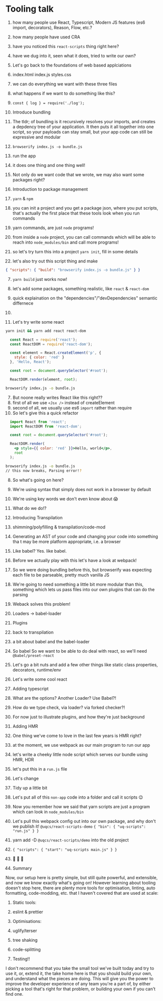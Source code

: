 # Tooling talk

1. how many people use React, Typescript, Modern JS features (es6 import, decorators), Reason, Flow, etc.?
  1. how many people have used CRA
  2. have you noticed this `react-scripts` thing right here?
  3. have we dug into it, seen what it does, tried to write our own?
2. Let's go back to the foundations of web based applciations
  1. index.html index.js styles.css
  2. we can do everything we want with these three files
  3. what happens if we want to do something like this?
  4. `const { log } = require('./log');`
4. Introduce bundling
  0. The tldr; of bundling is it recursively resolves your imports, and creates a depdency tree of your application. It then puts it all together into one script, so your payloads can stay small, but your app code can still be expressive and modular
  1. `browserify index.js -o bundle.js`
  2. run the app
  3. it does one thing and one thing well!
  4. Not only do we want code that we wrote, we may also want some packages right?

5. Introduction to package management
  1. `yarn` & `npm`
  2. you can init a project and you get a package json, where you put scripts, that's actually the first place that these tools look when you run commands
  3. yarn commands, are just `node` programs!
  4. from inside a `node` project, you can call commands which will be able to reach into `node_modules/bin` and call more programs!
  5. so let's try turn this into a project `yarn init`, fill in some details
  6. let's also try out this script thing and make
  ```json
  { "scripts": { "build": "browserify index.js -o bundle.js" } }
  ```
  7. `yarn build` just works now!
  8. let's add some packages, something realistic, like `react` & `react-dom`
  9. quick explaination on the "dependencies"/"devDependencies" semantic differnece

6. 
  5. Let's try write some react
  ```bash
  yarn init && yarn add react react-dom
  ```

  ```js
    const React = require('react');
    const ReactDOM = require('react-dom');

    const element = React.createElement('p', {
      style: { color: 'red' }
    }, 'Hello, React');

    const root = document.querySelector('#root');
  
    ReactDOM.render(element, root);
  ```

  ```bash
  browserify index.js -o bundle.js
  ```

7. But noone really writes React like this right??
  1. first of all we use `<Jsx />` instead of createElement
  2. second of all, we usually use es6 `import` rather than require
  3. So let's give this a quick refactor
  
  ```jsx
    import React from 'react';
    import ReactDOM from 'react-dom';

    const root = document.querySelector('#root');

    ReactDOM.render(
      <p style={{ color: 'red' }}>Hello, world</p>,
      root
    );
  ```

  ```bash
  browserify index.js -o bundle.js
  // this now breaks, Parsing error!?
  ```

8. So what's going on here?
  1. We're using syntax that simply does not work in a browser by default
  2. We're using key words we don't even know about 😱
  3. What do we do!?

9. Introducing Transpilation
  1. shimming/polyfilling & transpilation/code-mod
  2. Generating an AST of your code and changing your code into something tha t may be more platform appropriate, i.e. a browser
  3. Like babel? Yes. like babel.

10. Before we actually play with this let's have a look at webpack!
  1. So we were doing bundling before this, but browserify was expecting each file to be parseable, pretty much vanilla JS
  2. We're going to need something a little bit more modular than this, something which lets us pass files into our own plugins that can do the parsing
  3. Weback solves this problem!
  4. Loaders -> babel-loader
  5. Plugins

11. back to transpilation
  1. a bit about babel and the babel-loader
  2. So babel So we want to be able to do deal with react, so we'll need `@babel/preset-react`
  3. Let's go a bit nuts and add a few other things like static class properties, decorators, runtime/env
  4. Let's write some cool react


12. Adding typescript
  1. What are the options? Another Loader? Use Babel?!
  2. How do we type check, via loader? via forked checker?!
  3. For now just to illustrate plugins, and how they're just background

13. Adding HMR
  1. One thing we've come to love in the last few years is HMR right?
  2. at the moment, we use webpack as our main program to run our app
  3. let's write a cheeky little node script which serves our bundle using HMR, HDR
  4. let's put this in a `run.js` file
  5. Let's change 

14. Tidy up a little bit
  1. Let's put all of this `non-app` code into a folder and call it scripts 😉
  2. Now you remember how we said that yarn scripts are just a program which can look in `node_modules/bin`
  3. Let's pull this webpack config out into our own package, and why don't we publish it! `@uqcs/react-scripts-demo` `{ "bin": { "uq-scripts": "run.js" } }`
  4. yarn add -D `@uqcs/react-scripts/demo` into the old project
  5. `{ "scripts": { "start": "uq-scripts main.js" } }`
  6. 🎉 🍾 🎉



15. Summary

Now, our setup here is pretty simple, but still quite powerful, and extensible, and now we know exactly what's going on! However learning about tooling doesn't stop here, there are plenty more tools for optimisation, linting, auto formatting, code-modding, etc. that I haven't covered that are used at scale:

1. Static tools:
  1. eslint & prettier

2. Optimisations:
  1. uglify/terser
  2. tree shaking
  3. code-splitting

3. Testing!!

I don't recommend that you take the small tool we've built today and try to use it, or, extend it, the take home here is that you should build your own, and understand what the pieces are doing. This will give you the power to improve the developer experience of any team you're a part of, by either picking a tool that's right for that problem, or building your own if you can't find one.
